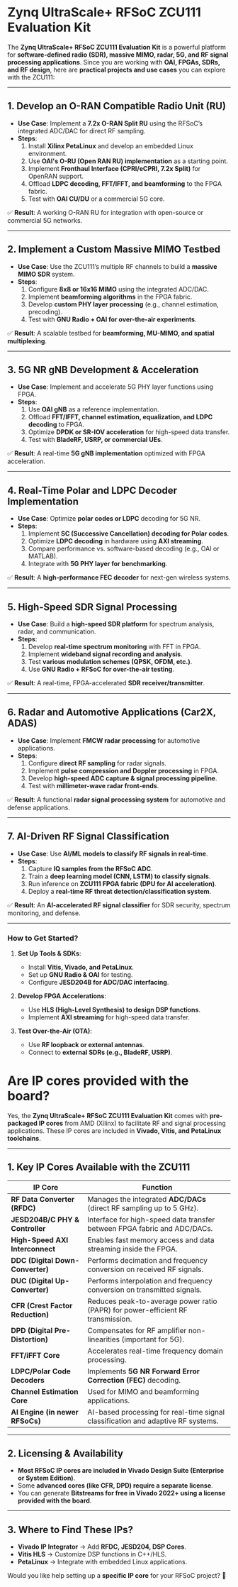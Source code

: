 # **Zynq UltraScale+ RFSoC ZCU111 Evaluation Kit**

The **Zynq UltraScale+ RFSoC ZCU111 Evaluation Kit** is a powerful platform for **software-defined radio (SDR), massive MIMO, radar, 5G, and RF signal processing applications**. Since you are working with **OAI, FPGAs, SDRs, and RF design**, here are **practical projects and use cases** you can explore with the ZCU111:

---

## **1. Develop an O-RAN Compatible Radio Unit (RU)**
- **Use Case**: Implement a **7.2x O-RAN Split RU** using the RFSoC’s integrated ADC/DAC for direct RF sampling.
- **Steps**:
  1. Install **Xilinx PetaLinux** and develop an embedded Linux environment.
  2. Use **OAI's O-RU (Open RAN RU) implementation** as a starting point.
  3. Implement **Fronthaul Interface (CPRI/eCPRI, 7.2x Split)** for OpenRAN support.
  4. Offload **LDPC decoding, FFT/IFFT, and beamforming** to the FPGA fabric.
  5. Test with **OAI CU/DU** or a commercial 5G core.

✅ **Result**: A working O-RAN RU for integration with open-source or commercial 5G networks.

---

## **2. Implement a Custom Massive MIMO Testbed**
- **Use Case**: Use the ZCU111’s multiple RF channels to build a **massive MIMO SDR** system.
- **Steps**:
  1. Configure **8x8 or 16x16 MIMO** using the integrated ADC/DAC.
  2. Implement **beamforming algorithms** in the FPGA fabric.
  3. Develop **custom PHY layer processing** (e.g., channel estimation, precoding).
  4. Test with **GNU Radio + OAI for over-the-air experiments**.

✅ **Result**: A scalable testbed for **beamforming, MU-MIMO, and spatial multiplexing**.

---

## **3. 5G NR gNB Development & Acceleration**
- **Use Case**: Implement and accelerate 5G PHY layer functions using FPGA.
- **Steps**:
  1. Use **OAI gNB** as a reference implementation.
  2. Offload **FFT/IFFT, channel estimation, equalization, and LDPC decoding** to FPGA.
  3. Optimize **DPDK or SR-IOV acceleration** for high-speed data transfer.
  4. Test with **BladeRF, USRP, or commercial UEs**.

✅ **Result**: A real-time **5G gNB implementation** optimized with FPGA acceleration.

---

## **4. Real-Time Polar and LDPC Decoder Implementation**
- **Use Case**: Optimize **polar codes or LDPC** decoding for 5G NR.
- **Steps**:
  1. Implement **SC (Successive Cancellation) decoding for Polar codes**.
  2. Optimize **LDPC decoding** in hardware using **AXI streaming**.
  3. Compare performance vs. software-based decoding (e.g., OAI or MATLAB).
  4. Integrate with **5G PHY layer for benchmarking**.

✅ **Result**: A **high-performance FEC decoder** for next-gen wireless systems.

---

## **5. High-Speed SDR Signal Processing**
- **Use Case**: Build a **high-speed SDR platform** for spectrum analysis, radar, and communication.
- **Steps**:
  1. Develop **real-time spectrum monitoring** with FFT in FPGA.
  2. Implement **wideband signal recording and analysis**.
  3. Test **various modulation schemes (QPSK, OFDM, etc.)**.
  4. Use **GNU Radio + RFSoC for over-the-air testing**.

✅ **Result**: A real-time, FPGA-accelerated **SDR receiver/transmitter**.

---

## **6. Radar and Automotive Applications (Car2X, ADAS)**
- **Use Case**: Implement **FMCW radar processing** for automotive applications.
- **Steps**:
  1. Configure **direct RF sampling** for radar signals.
  2. Implement **pulse compression and Doppler processing** in FPGA.
  3. Develop **high-speed ADC capture & signal processing pipeline**.
  4. Test with **millimeter-wave radar front-ends**.

✅ **Result**: A functional **radar signal processing system** for automotive and defense applications.

---

## **7. AI-Driven RF Signal Classification**
- **Use Case**: Use **AI/ML models to classify RF signals in real-time**.
- **Steps**:
  1. Capture **IQ samples from the RFSoC ADC**.
  2. Train a **deep learning model (CNN, LSTM) to classify signals**.
  3. Run inference on **ZCU111 FPGA fabric (DPU for AI acceleration)**.
  4. Deploy a **real-time RF threat detection/classification system**.

✅ **Result**: An **AI-accelerated RF signal classifier** for SDR security, spectrum monitoring, and defense.

---

### **How to Get Started?**
1. **Set Up Tools & SDKs**:
   - Install **Vitis, Vivado, and PetaLinux**.
   - Set up **GNU Radio & OAI** for testing.
   - Configure **JESD204B for ADC/DAC interfacing**.

2. **Develop FPGA Accelerations**:
   - Use **HLS (High-Level Synthesis) to design DSP functions**.
   - Implement **AXI streaming** for high-speed data transfer.

3. **Test Over-the-Air (OTA)**:
   - Use **RF loopback or external antennas**.
   - Connect to **external SDRs (e.g., BladeRF, USRP)**.

# Are IP cores provided with the board?

Yes, the **Zynq UltraScale+ RFSoC ZCU111 Evaluation Kit** comes with **pre-packaged IP cores** from AMD (Xilinx) to facilitate RF and signal processing applications. These IP cores are included in **Vivado, Vitis, and PetaLinux toolchains**.

---

## **1. Key IP Cores Available with the ZCU111**
| **IP Core** | **Function** |
|------------|-------------|
| **RF Data Converter (RFDC)** | Manages the integrated **ADC/DACs** (direct RF sampling up to 5 GHz). |
| **JESD204B/C PHY & Controller** | Interface for high-speed data transfer between FPGA fabric and ADC/DACs. |
| **High-Speed AXI Interconnect** | Enables fast memory access and data streaming inside the FPGA. |
| **DDC (Digital Down-Converter)** | Performs decimation and frequency conversion on received RF signals. |
| **DUC (Digital Up-Converter)** | Performs interpolation and frequency conversion on transmitted signals. |
| **CFR (Crest Factor Reduction)** | Reduces peak-to-average power ratio (PAPR) for power-efficient RF transmission. |
| **DPD (Digital Pre-Distortion)** | Compensates for RF amplifier non-linearities (important for 5G). |
| **FFT/iFFT Core** | Accelerates real-time frequency domain processing. |
| **LDPC/Polar Code Decoders** | Implements **5G NR Forward Error Correction (FEC)** decoding. |
| **Channel Estimation Core** | Used for MIMO and beamforming applications. |
| **AI Engine (in newer RFSoCs)** | AI-based processing for real-time signal classification and adaptive RF systems. |

---

## **2. Licensing & Availability**
- **Most RFSoC IP cores are included in Vivado Design Suite (Enterprise or System Edition)**.
- Some **advanced cores (like CFR, DPD) require a separate license**.
- You can generate **Bitstreams for free in Vivado 2022+ using a license provided with the board**.

---

## **3. Where to Find These IPs?**
- **Vivado IP Integrator** → Add **RFDC, JESD204, DSP Cores**.
- **Vitis HLS** → Customize DSP functions in C++/HLS.
- **PetaLinux** → Integrate with embedded Linux applications.

Would you like help setting up a **specific IP core** for your RFSoC project? 🚀
